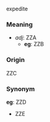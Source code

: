expedite
### Meaning
+ _adj_: ZZA
	+ __eg__: ZZB

### Origin

ZZC

### Synonym

__eg__: ZZD

+ ZZE


